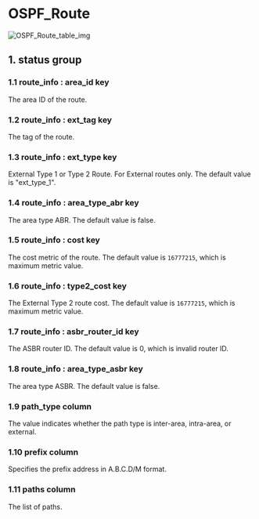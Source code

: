 # OSPF_Route

![OSPF_Route_table_img](http://www.plantuml.com/plantuml/img/0GK1-lv0StHXSdHrRMmAT6zdPNHePN8WUmfZR65pSo1FKr16Nr9lTNHb2cDiONDp84zJK4PVGN9bOGfZR65pSo1FKr16Nr9lTNHbSWfz2azJK4PVKczrT6KWF2rrBI1FKr16Nr9lTNHbSWfFKr16Nr9lTNHb83mjTIqWJrDGHbz1ScLX2cXfP6KWOsboOsnb2cXfP6KWRMLjOcLoSmfiPMTbRcGWScbdQ7GAOszkT6bkTMzp86nfRcKWBI0yOZvpT79lRcSyBs8-879bPcLoPMvZPGfaRtHqPMGWR6bkPI0j83nfFdTbOMiyBsa-879bPcLoPMvZPGfbRcHiPMTbRcGAG6LkP7LjR0e0)

## 1. status group

### 1.1 route_info : area_id key

The area ID of the route.

### 1.2 route_info : ext_tag key

The tag of the route.

### 1.3 route_info : ext_type key

External Type 1 or Type 2 Route. For External routes only. The default value is
"ext_type_1".

### 1.4 route_info : area_type_abr key

The area type ABR. The default value is false.

### 1.5 route_info : cost key

The cost metric of the route. The default value is `16777215`, which is maximum
metric value.

### 1.6 route_info : type2_cost key

The External Type 2 route cost. The default value is `16777215`, which is
maximum metric value.

### 1.7 route_info : asbr_router_id key

The ASBR router ID. The default value is 0, which is invalid router ID.

### 1.8 route_info : area_type_asbr key

The area type ASBR. The default value is false.

### 1.9 path_type column

The value indicates whether the path type is inter-area, intra-area, or
external.

### 1.10 prefix column

Specifies the prefix address in A.B.C.D/M format.

### 1.11 paths column

The list of paths.

